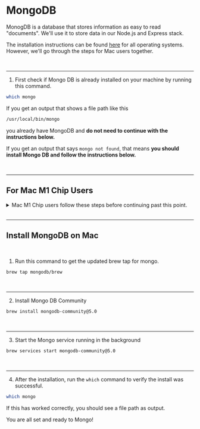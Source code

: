 # MongoDB

MonogDB is a database that stores information as easy to read "documents". We'll use it to store data in our Node.js and Express stack.

The installation instructions can be found [here](https://docs.mongodb.com/manual/administration/install-community/) for all operating systems. However, we'll go through the steps for Mac users together.

<br/>

---


1. First check if Mongo DB is already installed on your machine by running this command.
```bash
which mongo
```

If you get an output that shows a file path like this
```bash
/usr/local/bin/mongo
```
you already have MongoDB and **do not need to continue with the instructions below.**

If you get an output that says `mongo not found`, that means **you should install Mongo DB and follow the instructions below.**

<br/>

---


## For Mac M1 Chip Users

<details>
<summary>Mac M1 Chip users follow these steps before continuing past this point.</summary>

1. Check where Homebrew installs packages.
```bash
brew --prefix
```
You may see `/usr/local`. We'll update this so that homebrew installs packages in the proper location (`/opt/homebrew`).

<br/>

---


2. The following steps will create the proper directory, set up the permissions, and download Homebrew.
```bash
sudo mkdir -p /opt/homebrew
sudo chown -R $(whoami):staff /opt/homebrew
cd /opt
curl -L https://github.com/Homebrew/brew/tarball/master | tar xz --strip 1 -C homebrew
```

<br/>

---


3. Add the Homebrew bin to your PATH variable.
```bash
echo export PATH="/opt/homebrew/bin:/usr/local/bin:$PATH" >> ~/.zprofile
echo export PATH="/opt/homebrew/bin:/usr/local/bin:$PATH" >> ~/.zshrc
```

<br/>

---


4. Quit out of your terminal completely with `cmd + q` and then open it up again.

<br/>

---


5. Check if the Homebrew install location has been updated.
```bash
brew --prefix
```
You should now see `/opt/homebrew` and are good to continue.

</details>

<br/>

---


## Install MongoDB on Mac

<br/>

1. Run this command to get the updated brew tap for mongo.
```bash
brew tap mongodb/brew
```

<br/>

---


2. Install Mongo DB Community
```bash
brew install mongodb-community@5.0
```

<br/>

---


3. Start the Mongo service running in the background

```bash
brew services start mongodb-community@5.0
```

<br/>

---


4. After the installation, run the `which` command to verify the install was successful.

```bash
which mongo
```

If this has worked correctly, you should see a file path as output.

You are all set and ready to Mongo!
